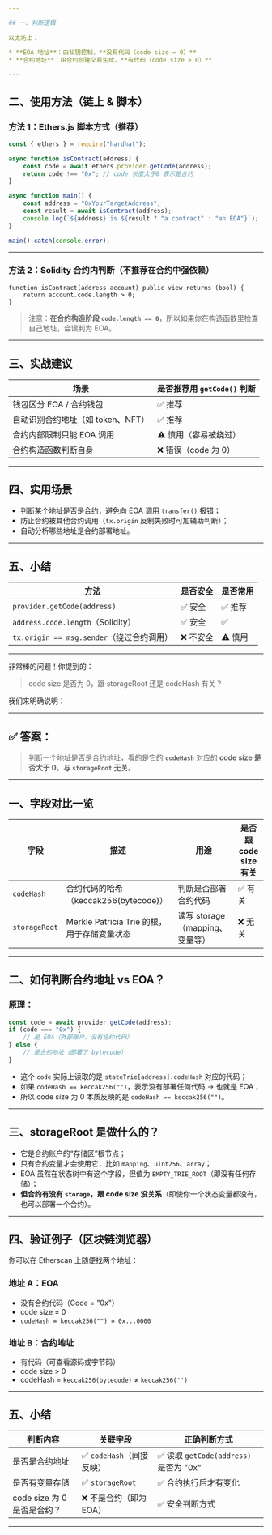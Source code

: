 ```yaml
---

## 一、判断逻辑

以太坊上：

* **EOA 地址**：由私钥控制，**没有代码（code size = 0）**
* **合约地址**：由合约创建交易生成，**有代码（code size > 0）**

---
```


## 二、使用方法（链上 & 脚本）

### 方法 1：Ethers.js 脚本方式（推荐）

```js
const { ethers } = require("hardhat");

async function isContract(address) {
    const code = await ethers.provider.getCode(address);
    return code !== "0x"; // code 长度大于0 表示是合约
}

async function main() {
    const address = "0xYourTargetAddress";
    const result = await isContract(address);
    console.log(`${address} is ${result ? "a contract" : "an EOA"}`);
}

main().catch(console.error);
```

---

### 方法 2：Solidity 合约内判断（不推荐在合约中强依赖）

```solidity
function isContract(address account) public view returns (bool) {
    return account.code.length > 0;
}
```

> 注意：**在合约构造阶段 `code.length == 0`**，所以如果你在构造函数里检查自己地址，会误判为 EOA。

---

## 三、实战建议

| 场景                    | 是否推荐用 `getCode()` 判断 |
| --------------------- | -------------------- |
| 钱包区分 EOA / 合约钱包       | ✅ 推荐                 |
| 自动识别合约地址（如 token、NFT） | ✅ 推荐                 |
| 合约内部限制只能 EOA 调用       | ⚠️ 慎用（容易被绕过）         |
| 合约构造函数判断自身            | ❌ 错误（code 为 0）       |

---

## 四、实用场景

* 判断某个地址是否是合约，避免向 EOA 调用 `transfer()` 报错；
* 防止合约被其他合约调用（`tx.origin` 反制失败时可加辅助判断）；
* 自动分析哪些地址是合约部署地址。

---

## 五、小结

| 方法                                | 是否安全  | 是否常用  |
| --------------------------------- | ----- | ----- |
| `provider.getCode(address)`       | ✅ 安全  | ✅ 推荐  |
| `address.code.length`（Solidity）   | ✅ 安全  | ✅     |
| `tx.origin == msg.sender`（绕过合约调用） | ❌ 不安全 | ⚠️ 慎用 |

---

非常棒的问题！你提到的：

> code size 是否为 0，跟 storageRoot 还是 codeHash 有关？

我们来明确说明：

---

## ✅ 答案：

> 判断一个地址是否是合约地址，看的是它的 **`codeHash`** 对应的 **code size 是否大于 0**，**与 `storageRoot` 无关**。

---

## 一、字段对比一览

| 字段            | 描述                               | 用途                      | 是否跟 code size 有关 |
| ------------- | -------------------------------- | ----------------------- | ---------------- |
| `codeHash`    | 合约代码的哈希（keccak256(bytecode)）     | 判断是否部署合约代码              | ✅ 有关             |
| `storageRoot` | Merkle Patricia Trie 的根，用于存储变量状态 | 读写 storage（mapping、变量等） | ❌ 无关             |

---

## 二、如何判断合约地址 vs EOA？

### 原理：

```js
const code = await provider.getCode(address);
if (code === "0x") {
    // 是 EOA（外部账户，没有合约代码）
} else {
    // 是合约地址（部署了 bytecode）
}
```

* 这个 `code` 实际上读取的是 `stateTrie[address].codeHash` 对应的代码；
* 如果 `codeHash == keccak256("")`，表示没有部署任何代码 → 也就是 EOA；
* 所以 code size 为 0 本质反映的是 `codeHash == keccak256("")`。

---

## 三、storageRoot 是做什么的？

* 它是合约账户的“存储区”根节点；
* 只有合约变量才会使用它，比如 `mapping`、`uint256`、`array`；
* EOA 虽然在状态树中有这个字段，但值为 `EMPTY_TRIE_ROOT`（即没有任何存储）；
* **但合约有没有 `storage`，跟 code size 没关系**（即使你一个状态变量都没有，也可以部署一个合约）。

---

## 四、验证例子（区块链浏览器）

你可以在 Etherscan 上随便找两个地址：

### 地址 A：EOA

* 没有合约代码（Code = "0x"）
* code size = 0
* `codeHash = keccak256("") = 0x...0000`

### 地址 B：合约地址

* 有代码（可查看源码或字节码）
* code size > 0
* codeHash = `keccak256(bytecode)` ≠ `keccak256('')`

---

## 五、小结

| 判断内容                 | 关联字段               | 正确判断方式                           |
| -------------------- | ------------------ | -------------------------------- |
| 是否是合约地址              | ✅ `codeHash`（间接反映） | ✅ 读取 `getCode(address)` 是否为 "0x" |
| 是否有变量存储              | ✅ `storageRoot`    | ✅ 合约执行后才有变化                      |
| code size 为 0 是否是合约？ | ❌ 不是合约（即为 EOA）     | ✅ 安全判断方式                         |

---